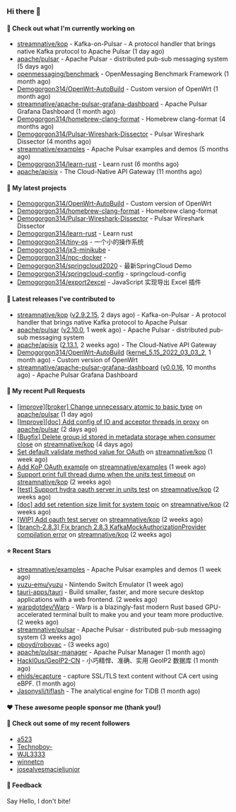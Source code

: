 ### Hi there 👋

#### 👷 Check out what I'm currently working on

- [streamnative/kop](https://github.com/streamnative/kop) - Kafka-on-Pulsar - A protocol handler that brings native Kafka protocol to Apache Pulsar (1 day ago)
- [apache/pulsar](https://github.com/apache/pulsar) - Apache Pulsar - distributed pub-sub messaging system (5 days ago)
- [openmessaging/benchmark](https://github.com/openmessaging/benchmark) - OpenMessaging Benchmark Framework (1 month ago)
- [Demogorgon314/OpenWrt-AutoBuild](https://github.com/Demogorgon314/OpenWrt-AutoBuild) - Custom version of OpenWrt (1 month ago)
- [streamnative/apache-pulsar-grafana-dashboard](https://github.com/streamnative/apache-pulsar-grafana-dashboard) - Apache Pulsar Grafana Dashboard (1 month ago)
- [Demogorgon314/homebrew-clang-format](https://github.com/Demogorgon314/homebrew-clang-format) - Homebrew clang-format (4 months ago)
- [Demogorgon314/Pulsar-Wireshark-Dissector](https://github.com/Demogorgon314/Pulsar-Wireshark-Dissector) - Pulsar Wireshark Dissector (4 months ago)
- [streamnative/examples](https://github.com/streamnative/examples) - Apache Pulsar examples and demos (5 months ago)
- [Demogorgon314/learn-rust](https://github.com/Demogorgon314/learn-rust) - Learn rust (6 months ago)
- [apache/apisix](https://github.com/apache/apisix) - The Cloud-Native API Gateway (11 months ago)

#### 🌱 My latest projects

- [Demogorgon314/OpenWrt-AutoBuild](https://github.com/Demogorgon314/OpenWrt-AutoBuild) - Custom version of OpenWrt
- [Demogorgon314/homebrew-clang-format](https://github.com/Demogorgon314/homebrew-clang-format) - Homebrew clang-format
- [Demogorgon314/Pulsar-Wireshark-Dissector](https://github.com/Demogorgon314/Pulsar-Wireshark-Dissector) - Pulsar Wireshark Dissector
- [Demogorgon314/learn-rust](https://github.com/Demogorgon314/learn-rust) - Learn rust
- [Demogorgon314/tiny-os](https://github.com/Demogorgon314/tiny-os) - 一个小的操作系统
- [Demogorgon314/jx3-minikube](https://github.com/Demogorgon314/jx3-minikube) - 
- [Demogorgon314/npc-docker](https://github.com/Demogorgon314/npc-docker) - 
- [Demogorgon314/springcloud2020](https://github.com/Demogorgon314/springcloud2020) - 最新SpringCloud Demo
- [Demogorgon314/springcloud-config](https://github.com/Demogorgon314/springcloud-config) - springcloud-config 
- [Demogorgon314/export2excel](https://github.com/Demogorgon314/export2excel) - JavaScript 实现导出 Excel 插件

#### 🔭 Latest releases I've contributed to

- [streamnative/kop](https://github.com/streamnative/kop) ([v2.9.2.15](https://github.com/streamnative/kop/releases/tag/v2.9.2.15), 2 days ago) - Kafka-on-Pulsar - A protocol handler that brings native Kafka protocol to Apache Pulsar
- [apache/pulsar](https://github.com/apache/pulsar) ([v2.10.0](https://github.com/apache/pulsar/releases/tag/v2.10.0), 1 week ago) - Apache Pulsar - distributed pub-sub messaging system
- [apache/apisix](https://github.com/apache/apisix) ([2.13.1](https://github.com/apache/apisix/releases/tag/2.13.1), 2 weeks ago) - The Cloud-Native API Gateway
- [Demogorgon314/OpenWrt-AutoBuild](https://github.com/Demogorgon314/OpenWrt-AutoBuild) ([kernel_5.15_2022_03_03_2](https://github.com/Demogorgon314/OpenWrt-AutoBuild/releases/tag/kernel_5.15_2022_03_03_2), 1 month ago) - Custom version of OpenWrt
- [streamnative/apache-pulsar-grafana-dashboard](https://github.com/streamnative/apache-pulsar-grafana-dashboard) ([v0.0.16](https://github.com/streamnative/apache-pulsar-grafana-dashboard/releases/tag/v0.0.16), 10 months ago) - Apache Pulsar Grafana Dashboard

#### 🔨 My recent Pull Requests

- [[improve][broker] Change unnecessary atomic to basic type](https://github.com/apache/pulsar/pull/15369) on [apache/pulsar](https://github.com/apache/pulsar) (1 day ago)
- [[Improve][doc] Add config of IO and acceptor threads in proxy](https://github.com/apache/pulsar/pull/15340) on [apache/pulsar](https://github.com/apache/pulsar) (2 days ago)
- [[Bugfix] Delete group id stored in metadata storage when consumer close](https://github.com/streamnative/kop/pull/1256) on [streamnative/kop](https://github.com/streamnative/kop) (4 days ago)
- [Set default validate method value for OAuth](https://github.com/streamnative/kop/pull/1241) on [streamnative/kop](https://github.com/streamnative/kop) (1 week ago)
- [Add KoP OAuth example](https://github.com/streamnative/examples/pull/93) on [streamnative/examples](https://github.com/streamnative/examples) (1 week ago)
- [Support print full thread dump when the units test timeout](https://github.com/streamnative/kop/pull/1237) on [streamnative/kop](https://github.com/streamnative/kop) (2 weeks ago)
- [[test] Support hydra oauth server in units test](https://github.com/streamnative/kop/pull/1235) on [streamnative/kop](https://github.com/streamnative/kop) (2 weeks ago)
- [[doc] add set retention size limit for system topic](https://github.com/streamnative/kop/pull/1234) on [streamnative/kop](https://github.com/streamnative/kop) (2 weeks ago)
- [[WIP] Add oauth test server](https://github.com/streamnative/kop/pull/1233) on [streamnative/kop](https://github.com/streamnative/kop) (2 weeks ago)
- [[branch-2.8.3] Fix branch 2.8.3 KafkaMockAuthorizationProvider compilation error](https://github.com/streamnative/kop/pull/1232) on [streamnative/kop](https://github.com/streamnative/kop) (2 weeks ago)

#### ⭐ Recent Stars

- [streamnative/examples](https://github.com/streamnative/examples) - Apache Pulsar examples and demos (1 week ago)
- [yuzu-emu/yuzu](https://github.com/yuzu-emu/yuzu) - Nintendo Switch Emulator (1 week ago)
- [tauri-apps/tauri](https://github.com/tauri-apps/tauri) - Build smaller, faster, and more secure desktop applications with a web frontend. (2 weeks ago)
- [warpdotdev/Warp](https://github.com/warpdotdev/Warp) - Warp is a blazingly-fast modern Rust based GPU-accelerated terminal built to make you and your team more productive. (2 weeks ago)
- [streamnative/pulsar](https://github.com/streamnative/pulsar) - Apache Pulsar - distributed pub-sub messaging system (3 weeks ago)
- [pboyd/robovac](https://github.com/pboyd/robovac) -  (3 weeks ago)
- [apache/pulsar-manager](https://github.com/apache/pulsar-manager) - Apache Pulsar Manager (1 month ago)
- [Hackl0us/GeoIP2-CN](https://github.com/Hackl0us/GeoIP2-CN) - 小巧精悍、准确、实用 GeoIP2 数据库 (1 month ago)
- [ehids/ecapture](https://github.com/ehids/ecapture) - capture SSL/TLS text content without CA cert using eBPF. (1 month ago)
- [Jasonysli/tiflash](https://github.com/Jasonysli/tiflash) - The analytical engine for TiDB (1 month ago)

#### ❤️ These awesome people sponsor me (thank you!)


#### 👯 Check out some of my recent followers

- [a523](https://github.com/a523)
- [Technoboy-](https://github.com/Technoboy-)
- [WJL3333](https://github.com/WJL3333)
- [winnetcn](https://github.com/winnetcn)
- [josealvesmacieljunior](https://github.com/josealvesmacieljunior)

#### 💬 Feedback

Say Hello, I don't bite!

